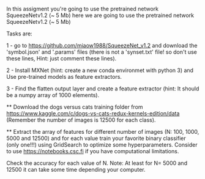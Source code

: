 In this assigment you're going to use the pretrained network SqueezeNetv1.2 (~ 5 Mb)
here we are going to use the pretrained network SqueezeNetv1.2 (~ 5 Mb)

Tasks are:

   1 -  go to https://github.com/miaow1988/SqueezeNet_v1.2 and download the 'symbol.json' and '.params' files
      (there is not a 'synset.txt' file! so don't use these lines, Hint: just comment these lines).

   2 -  Install MXNet (hint: create a new conda environmet with python 3) and Use pre-trained models as feature extractors.
   
   3 - Find the flatten output layer and create a feature extractor (hint: It should be a numpy array of 1000 elements).

   ** Download the dogs versus cats training folder from https://www.kaggle.com/c/dogs-vs-cats-redux-kernels-edition/data 
      (Remember the number of images is 12500 for each class).

   ** Extract the array of features for different number of images (N: 100, 1000, 5000 and 12500) 
      and for each value train your favorite binary classifier (only one!!!) using GridSearch to optimize some hyperparameters. 
      Consider to use https://notebooks.csc.fi if you have computational limitations.

   Check the accuracy for each value of N.
   Note: At least for N= 5000 and 12500 it can take some time depending your computer. 
   
